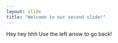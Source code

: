 ```yaml
---
layout: slide
title: "Welcome to our second slide!"
---
```

Hey hey hhh
Use the left arrow to go back!
